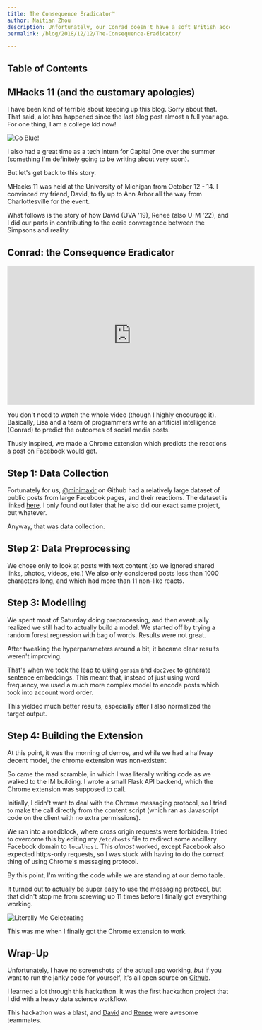 ```yaml
---
title: The Consequence Eradicator™
author: Naitian Zhou
description: Unfortunately, our Conrad doesn't have a soft British accent.
permalink: /blog/2018/12/12/The-Consequence-Eradicator/

---
```



## Table of Contents

## MHacks 11 (and the customary apologies)

I have been kind of terrible about keeping up this blog. Sorry about that. That said,
a lot has happened since the last blog post almost a full year ago. For one thing, I
am a college kid now!

![Go Blue!](https://media.giphy.com/media/xWBUky3nYTGDwCUH0T/giphy.gif)

I also had a great time as a tech intern for Capital One over the summer (something I'm
definitely going to be writing about very soon).

But let's get back to this story.

MHacks 11 was held at the University of Michigan from October 12 - 14. I convinced my
friend, David, to fly up to Ann Arbor all the way from Charlottesville for the event.

What follows is the story of how David (UVA '19), Renee (also U-M '22), and I did our parts in
contributing to the eerie convergence between the Simpsons and reality.

## Conrad: the Consequence Eradicator

<iframe width="560" height="315" src="https://www.youtube.com/embed/edoo6dH19ko" frameborder="0" allow="accelerometer; autoplay; encrypted-media; gyroscope; picture-in-picture" allowfullscreen></iframe>

You don't need to watch the whole video (though I highly encourage it). Basically, Lisa and a
team of programmers write an artificial intelligence (Conrad) to predict the outcomes of
social media posts.

Thusly inspired, we made a Chrome extension which predicts the reactions a post on Facebook
would get.

## Step 1: Data Collection

Fortunately for us, [@minimaxir](https://github.com/minimaxir) on Github had a relatively large
dataset of public posts from large Facebook pages, and their reactions. The dataset is linked
[here](https://github.com/minimaxir/interactive-facebook-reactions). I only found out later that
he also did our exact same project, but whatever.

Anyway, that was data collection.


## Step 2: Data Preprocessing

We chose only to look at posts with text content (so we ignored shared links, photos, videos, etc.)
We also only considered posts less than 1000 characters long, and which had more than 11 non-like
reacts.

## Step 3: Modelling

We spent most of Saturday doing preprocessing, and then eventually realized we still had to actually
build a model. We started off by trying a random forest regression with bag of words. Results were not
great.

After tweaking the hyperparameters around a bit, it became clear results weren't improving.

That's when we took the leap to using `gensim` and `doc2vec` to generate sentence embeddings.
This meant that, instead of just using word frequency, we used a much more complex model to encode
posts which took into account word order.

This yielded much better results, especially after I also normalized the target output.

## Step 4: Building the Extension

At this point, it was the morning of demos, and while we had a halfway decent model, the chrome
extension was non-existent.

So came the mad scramble, in which I was literally writing code as we walked to the IM building.
I wrote a small Flask API backend, which the Chrome extension was supposed to call.

Initially, I didn't want to deal with the Chrome messaging protocol, so I tried to make the call
directly from the content script (which ran as Javascript code on the client with no extra
permissions).

We ran into a roadblock, where cross origin requests were forbidden. I tried to overcome this
by editing my `/etc/hosts` file to redirect some ancillary Facebook domain to `localhost`. This
_almost_ worked, except Facebook also expected https-only requests, so I was stuck with having
to do the _correct_ thing of using Chrome's messaging protocol.

By this point, I'm writing the code while we are standing at our demo table.

It turned out to actually be super easy to use the messaging protocol, but that didn't stop me
from screwing up 11 times before I finally got everything working.

![Literally Me Celebrating](https://media.giphy.com/media/l2JejtUtX0ImRvLnq/giphy.gif)

This was me when I finally got the Chrome extension to work.

## Wrap-Up

Unfortunately, I have no screenshots of the actual app working, _but_ if you want to run the janky
code for yourself, it's all open source on [Github](https://github.com/naitian/conrad).

I learned a lot through this hackathon. It was the first hackathon project that I did with a
heavy data science workflow.

This hackathon was a blast, and [David](http://davidzhao.me) and [Renee](https://github.com/reneeli411)
were awesome teammates.
